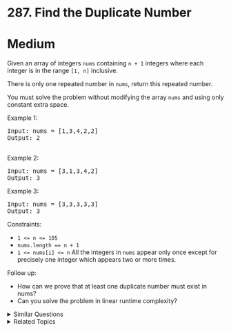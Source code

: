 # 287. Find the Duplicate Number

# Medium

Given an array of integers `nums` containing `n + 1` integers where each integer is in the range `[1, n]` inclusive.

There is only one repeated number in `nums`, return this repeated number.

You must solve the problem without modifying the array `nums` and using only constant extra space.

Example 1:

<pre>
Input: nums = [1,3,4,2,2]
Output: 2

</pre>

Example 2:

<pre>
Input: nums = [3,1,3,4,2]
Output: 3
</pre>

Example 3:

<pre>
Input: nums = [3,3,3,3,3]
Output: 3
</pre>

Constraints:

-   `1 <= n <= 105`
-   `nums.length == n + 1`
-   `1 <= nums[i] <= n`
All the integers in `nums` appear only once except for precisely one integer which appears two or more times.

Follow up:

-   How can we prove that at least one duplicate number must exist in nums?
-   Can you solve the problem in linear runtime complexity?

<details>
<summary> Similar Questions </summary>

-   `Single Number - Easy`
-   `Missing Number - Easy`
-   `Set Mismatch - Easy`
-   `Linked List Cycle II - Medium`
-   `First Missing Positive - Hard`

</details>

<details>
<summary> Related Topics </summary>

-   `Array`
-   `Two Pointers`
-   `Binary Search`
-   `Bit Manipulation`

</details>
